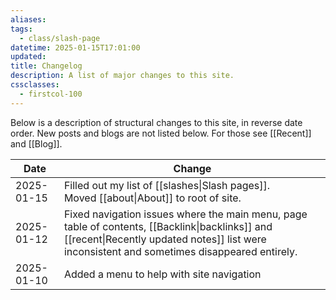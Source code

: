 ```yaml
---
aliases: 
tags:
  - class/slash-page
datetime: 2025-01-15T17:01:00
updated: 
title: Changelog
description: A list of major changes to this site.
cssclasses:
  - firstcol-100
---
```

Below is a description of structural changes to this site, in reverse date order. New posts and blogs are not listed below. For those see [[Recent]] and [[Blog]].

| Date       | Change                                                                                                                                                                                         |
| ---------- | ---------------------------------------------------------------------------------------------------------------------------------------------------------------------------------------------- |
| 2025-01-15 | Filled out my list of [[slashes\|Slash pages]].<br>Moved [[about\|About]] to root of site.                                                                                                     |
| 2025-01-12 | Fixed navigation issues where the main menu, page table of contents, [[Backlink\|backlinks]] and [[recent\|Recently updated notes]] list were inconsistent and sometimes disappeared entirely. |
| 2025-01-10 | Added a menu to help with site navigation                                                                                                                                                      |
